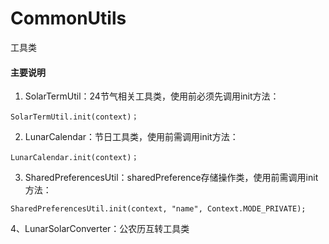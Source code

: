 # CommonUtils
工具类
#### 主要说明
1. SolarTermUtil：24节气相关工具类，使用前必须先调用init方法：
```
SolarTermUtil.init(context)；
```
2. LunarCalendar：节日工具类，使用前需调用init方法：
```
LunarCalendar.init(context)；
```
3. SharedPreferencesUtil：sharedPreference存储操作类，使用前需调用init方法：
```
SharedPreferencesUtil.init(context, "name", Context.MODE_PRIVATE);
```
4、LunarSolarConverter：公农历互转工具类

